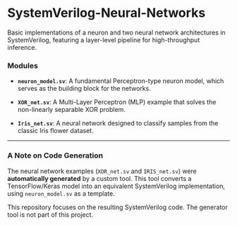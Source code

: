 # SystemVerilog-Neural-Networks

Basic implementations of a neuron and two neural network architectures in SystemVerilog, featuring a layer-level pipeline for high-throughput inference.

### Modules

* **`neuron_model.sv`**: A fundamental Perceptron-type neuron model, which serves as the building block for the networks.

* **`XOR_net.sv`**: A Multi-Layer Perceptron (MLP) example that solves the non-linearly separable XOR problem. 

* **`Iris_net.sv`**: A neural network designed to classify samples from the classic Iris flower dataset.

---

### A Note on Code Generation

The neural network examples (`XOR_net.sv` and `IRIS_net.sv`) were **automatically generated** by a custom tool. This tool converts a TensorFlow/Keras model into an equivalent SystemVerilog implementation, using `neuron_model.sv` as a template.

This repository focuses on the resulting SystemVerilog code. The generator tool is not part of this project.
